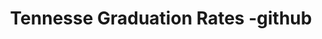 ---
src: '/images/rpp.png' 
title: 'Tennesse Graduation Rates -github'
url: 'https://github.com/mf11y/Tennessee_Graduation_Rates'
heading: 'github'
content: 'Using features of Tennessee High Schools such as demographics, expenditure per pupil, and chronic absenteeism data, a model was developed to predict graduation rates'
---
